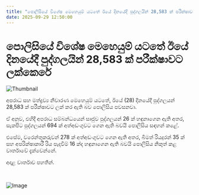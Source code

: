 ```yaml
---
title: "පොලිසියේ විශේෂ මෙහෙයුම් යටතේ ඊ​යේ දිනයේදී පුද්ගලයින් 28,583 ක් පරීක්ෂාවට ලක්කෙරේ"
date: 2025-09-29 12:50:00
---
```


# පොලිසියේ විශේෂ මෙහෙයුම් යටතේ ඊ​යේ දිනයේදී පුද්ගලයින් 28,583 ක් පරීක්ෂාවට ලක්කෙරේ

![Thumbnail](https://helakuru.sgp1.cdn.digitaloceanspaces.com/esana/images/lib/srilanka-police[1].jpg)

අපරාධ සහ මත්ද්‍රව්‍ය නිවාරණ මෙහෙයුම් යටතේ, ඊයේ (28) දිනයේදී පුද්ගලයන් 28,583 ක් පරීක්ෂාවට ලක් කර ඇති බව පොලිසිය පවසනවා.

ඒ අනුව, එහිදී අපරාධ සම්බන්ධයෙන් සෘජුව පුද්ගලයන් 26 ක් හඳුනාගෙන ඇති අතර, සැකපිට පුද්ගලයන් 694 ක් අත්අඩංගුවට ගෙන ඇති බවයි පොලිසිය සඳහන් කළේ.

එසේම, වරෙන්තුකරුවන් 278 ක් අත්අඩංගුවට ගෙන ඇති අතර, බීමත් රියදුරන් 35 ක් සහ අපරික්ෂාකාරී රිය පැදවීම් 16 ක්ද හඳුනාගෙන ඇති බවයි පොලිසිය නිකුත් කළ වාර්තාවේ දැක්වෙන්නේ.

අදාළ වාර්තාව පහතින්.

 

![Image](https://helakuru.sgp1.cdn.digitaloceanspaces.com/esana/images/68da2b26042c4pdf_page_0.jpeg)

